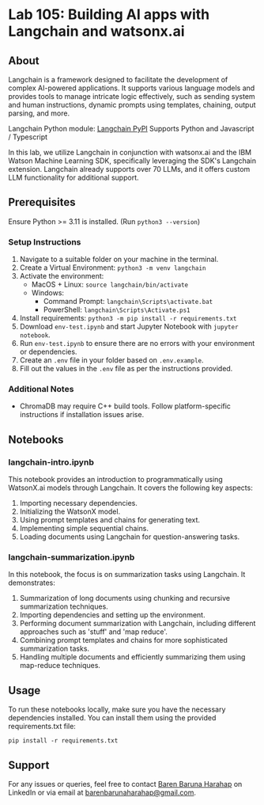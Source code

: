 # Lab 105: Building AI apps with Langchain and watsonx.ai

## About

Langchain is a framework designed to facilitate the development of complex AI-powered applications. It supports various language models and provides tools to manage intricate logic effectively, such as sending system and human instructions, dynamic prompts using templates, chaining, output parsing, and more.

Langchain Python module: [Langchain PyPI](https://pypi.org/project/langchain/)
Supports Python and Javascript / Typescript

In this lab, we utilize Langchain in conjunction with watsonx.ai and the IBM Watson Machine Learning SDK, specifically leveraging the SDK's Langchain extension. Langchain already supports over 70 LLMs, and it offers custom LLM functionality for additional support. 

## Prerequisites

Ensure Python >= 3.11 is installed. (Run `python3 --version`)

### Setup Instructions

1. Navigate to a suitable folder on your machine in the terminal.
2. Create a Virtual Environment: `python3 -m venv langchain`
3. Activate the environment:
    - MacOS + Linux: `source langchain/bin/activate`
    - Windows:
        - Command Prompt: `langchain\Scripts\activate.bat`
        - PowerShell: `langchain\Scripts\Activate.ps1`
4. Install requirements: `python3 -m pip install -r requirements.txt`
5. Download `env-test.ipynb` and start Jupyter Notebook with `jupyter notebook`.
6. Run `env-test.ipynb` to ensure there are no errors with your environment or dependencies.
7. Create an `.env` file in your folder based on `.env.example`.
8. Fill out the values in the `.env` file as per the instructions provided.

### Additional Notes

- ChromaDB may require C++ build tools. Follow platform-specific instructions if installation issues arise.

## Notebooks

### langchain-intro.ipynb

This notebook provides an introduction to programmatically using WatsonX.ai models through Langchain. It covers the following key aspects:

1. Importing necessary dependencies.
2. Initializing the WatsonX model.
3. Using prompt templates and chains for generating text.
4. Implementing simple sequential chains.
5. Loading documents using Langchain for question-answering tasks.

### langchain-summarization.ipynb

In this notebook, the focus is on summarization tasks using Langchain. It demonstrates:

1. Summarization of long documents using chunking and recursive summarization techniques.
2. Importing dependencies and setting up the environment.
3. Performing document summarization with Langchain, including different approaches such as 'stuff' and 'map reduce'.
4. Combining prompt templates and chains for more sophisticated summarization tasks.
5. Handling multiple documents and efficiently summarizing them using map-reduce techniques.

## Usage

To run these notebooks locally, make sure you have the necessary dependencies installed. You can install them using the provided requirements.txt file:

    pip install -r requirements.txt


## Support

For any issues or queries, feel free to contact [Baren Baruna Harahap](https://www.linkedin.com/in/barenbarunaharahap/) on LinkedIn or via email at barenbarunaharahap@gmail.com.
